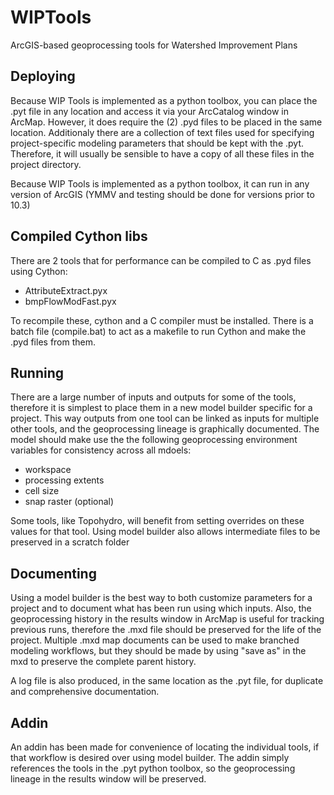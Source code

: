 # WIPTools
ArcGIS-based geoprocessing tools for Watershed Improvement Plans 

## Deploying
Because WIP Tools is implemented as a python toolbox, you can place the .pyt file in any location and access it via your ArcCatalog window in ArcMap. However, it does require the (2) .pyd files to be placed in the same location. Additionaly there are a collection of text files used for specifying project-specific modeling parameters that should be kept with the .pyt. Therefore, it will usually be sensible to have a copy of all these files in the project directory.

Because WIP Tools is implemented as a python toolbox, it can run in any version of ArcGIS (YMMV and testing should be done for versions prior to 10.3)

## Compiled Cython libs
There are 2 tools that for performance can be compiled to C as .pyd files using Cython:
- AttributeExtract.pyx
- bmpFlowModFast.pyx

To recompile these, cython and a C compiler must be installed. There is a batch file (compile.bat) to act as a makefile to run Cython and make the .pyd files from them.

## Running
There are a large number of inputs and outputs for some of the tools, therefore it is simplest to place them in a new model builder specific for a project. This way outputs from one tool can be linked as inputs for multiple other tools, and the geoprocessing lineage is graphically documented. The model should make use the the following geoprocessing environment variables for consistency across all mdoels:
- workspace
- processing extents
- cell size
- snap raster (optional)

Some tools, like Topohydro, will benefit from setting overrides on these values for that tool. Using model builder also allows intermediate files to be preserved in a scratch folder

## Documenting
Using a model builder is the best way to both customize parameters for a project and to document what has been run using which inputs. Also, the geoprocessing history in the results window in ArcMap is useful for tracking previous runs, therefore the .mxd file should be preserved for the life of the project. Multiple .mxd map documents can be used to make branched modeling workflows, but they should be made by using "save as" in the mxd to preserve the complete parent history.

A log file is also produced, in the same location as the .pyt file, for duplicate and comprehensive documentation.

## Addin
An addin has been made for convenience of locating the individual tools, if that workflow is desired over using model builder. The addin simply references the tools in the .pyt python toolbox, so the geoprocessing lineage in the results window will be preserved.